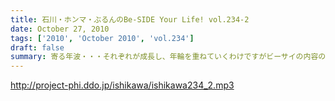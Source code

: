 ```yaml
---
title: 石川・ホンマ・ぶるんのBe-SIDE Your Life! vol.234-2
date: October 27, 2010
tags: ['2010', 'October 2010', 'vol.234']
draft: false
summary: 寄る年波・・・それぞれが成長し、年輪を重ねていくわけですがビーサイの内容のくだらなさのベクトルの方向性は年輪を重ねているとは思えませんね。NAMAE
---
```


http://project-phi.ddo.jp/ishikawa/ishikawa234_2.mp3
